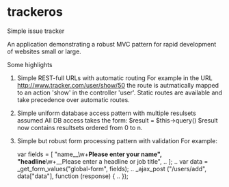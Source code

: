 # trackeros
Simple issue tracker

An application demonstrating a robust MVC pattern for rapid development of websites small or large.

Some highlights

1. Simple REST-full URLs with automatic routing
For example in the URL http://www.tracker.com/user/show/50 the route is autmatically mapped to an action 'show' in the controller 'user'. Static routes are available and take precedence over automatic routes.

2. Simple uniform database access pattern with multiple resulsets assumed
All DB access takes the form: $result = $this->query(<some query>)
$result now contains resultsets ordered from 0 to n.

3. Simple but robust form processing pattern with validation
For example:

      var fields = [
          "name__\\w+__Please enter your name",
          "headline__\\w+__Please enter a headline or job title",
          ..
        ];
        ..
      var data = _get_form_values("global-form", fields);
      ..
      _ajax_post ("/users/add",
              data["data"],
              function (response) {
              ..
              });
            
